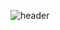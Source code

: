 ![header](https://capsule-render.vercel.app/api?type=rounded&color=3C2A21&height=300&section=header&text=capsule%20render&fontSize=90)
